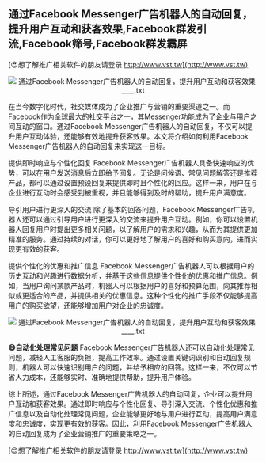 ## **通过Facebook Messenger广告机器人的自动回复，提升用户互动和获客效果,Facebook群发引流,Facebook筛号,Facebook群发霸屏**

[😍想了解推广相关软件的朋友请登录 http://www.vst.tw](http://www.vst.tw)

 <center><img src="https://vst.tw/MP4/tuiguang/png/0.png" alt="通过Facebook Messenger广告机器人的自动回复，提升用户互动和获客效果____.txt"></center>

在当今数字化时代，社交媒体成为了企业推广与营销的重要渠道之一。而Facebook作为全球最大的社交平台之一，其Messenger功能成为了企业与用户之间互动的窗口。通过Facebook Messenger广告机器人的自动回复，不仅可以提升用户互动体验，还能够有效地提升获客效果。本文将介绍如何利用Facebook Messenger广告机器人的自动回复来实现这一目标。

提供即时响应与个性化回复
Facebook Messenger广告机器人具备快速响应的优势，可以在用户发送消息后立即给予回复。无论是问候语、常见问题解答还是推荐产品，都可以通过设置预设回复来提供即时且个性化的回应。这样一来，用户在与企业进行互动时会感受到被重视，并且能够得到及时的帮助，提升用户满意度。

导引用户进行更深入的交流
除了基本的回答问题，Facebook Messenger广告机器人还可以通过引导用户进行更深入的交流来提升用户互动。例如，你可以设置机器人回复用户时提出更多相关问题，以了解用户的需求和兴趣，从而为其提供更加精准的服务。通过持续的对话，你可以更好地了解用户的喜好和购买意向，进而实现更有效的获客。

提供个性化的优惠和推广信息
Facebook Messenger广告机器人可以根据用户的历史互动和兴趣进行数据分析，并基于这些信息提供个性化的优惠和推广信息。例如，当用户询问某款产品时，机器人可以根据用户的喜好和预算范围，向其推荐相似或更适合的产品，并提供相关的优惠信息。这种个性化的推广手段不仅能够提高用户的购买欲望，还能够增加用户对企业的忠诚度。

 <center><img src="https://vst.tw/MP4/tuiguang/png/8.png" alt="通过Facebook Messenger广告机器人的自动回复，提升用户互动和获客效果____.txt"></center>

**😄自动化处理常见问题**
Facebook Messenger广告机器人还可以自动化处理常见问题，减轻人工客服的负担，提高工作效率。通过设置关键词识别和自动回复规则，机器人可以快速识别用户的问题，并给予相应的回答。这样一来，不仅可以节省人力成本，还能够实时、准确地提供帮助，提升用户体验。

综上所述，通过Facebook Messenger广告机器人的自动回复，企业可以提升用户互动和获客效果。通过即时响应与个性化回复、导引深入交流、个性化优惠和推广信息以及自动化处理常见问题，企业能够更好地与用户进行互动，提高用户满意度和忠诚度，实现更有效的获客。因此，利用Facebook Messenger广告机器人的自动回复成为了企业营销推广的重要策略之一。

[😍想了解推广相关软件的朋友请登录 http://www.vst.tw](http://www.vst.tw)



